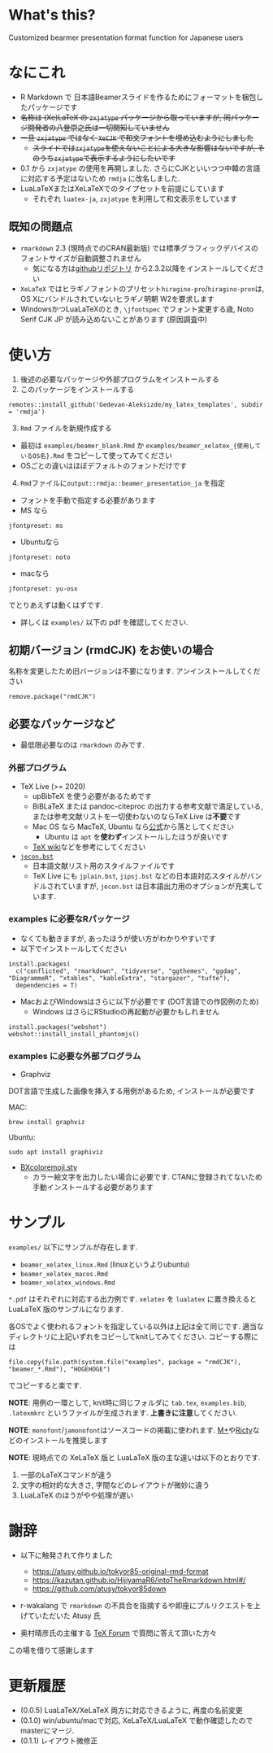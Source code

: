 # What's this?

Customized bearmer presentation format function for Japanese users

# なにこれ

* R Markdown で 日本語Beamerスライドを作るためにフォーマットを梱包したパッケージです
* ~~名称は (Xe)LaTeX の `zxjatype` パッケージから取っていますが, 同パッケージ開発者の八登崇之氏は一切関知していません~~
* ~~一旦 `zxjatype` ではなく `XeCJK` で和文フォントを埋め込むようにしました~~
  + ~~スライドでは`zxjatype`を使えないことによる大きな影響はないですが, そのうち`zxjatype`で表示するようにしたいです~~
* 0.1 から `zxjatype` の使用を再開しました. さらにCJKといいつつ中韓の言語に対応する予定はないため `rmdja` に改名しました.
* LuaLaTeXまたはXeLaTeXでのタイプセットを前提にしています
  + それぞれ `luatex-ja`, `zxjatype` を利用して和文表示をしています
  
## 既知の問題点

* `rmarkdown` 2.3 (現時点でのCRAN最新版) では標準グラフィックデバイスのフォントサイズが自動調整されません
  + 気になる方は[githubリポジトリ](https://github.com/rstudio/rmarkdown) から2.3.2以降をインストールしてください
* `XeLaTeX` ではヒラギノフォントのプリセット`hiragino-pro`/`hiragino-pron`は, OS Xにバンドルされていないヒラギノ明朝 W2を要求します
* WindowsかつLuaLaTeXのとき, `\jfontspec` でフォント変更する歳, Noto Serif CJK JP が読み込めないことがあります (原因調査中)

# 使い方

1. 後述の必要なパッケージや外部プログラムをインストールする
2. このパッケージをインストールする

```
remotes::install_github('Gedevan-Aleksizde/my_latex_templates', subdir = 'rmdja')
```

3. `Rmd` ファイルを新規作成する
  + 最初は `examples/beamer_blank.Rmd` か `examples/beamer_xelatex_{使用しているOS名}.Rmd` をコピーして使ってみてください
  + OSごとの違いはほぼデフォルトのフォントだけです
4. `Rmd`ファイルに`output::rmdja::beamer_presentation_ja` を指定
  + フォントを手動で指定する必要があります
  + MS なら 
  ```
  jfontpreset: ms
  ```
  + Ubuntuなら
  ```
  jfontpreset: noto
  ```
  + macなら
  ```
  jfontpreset: yu-osx
  ```
  でとりあえずは動くはずです.
  + 詳しくは `examples/` 以下の pdf を確認してください.

## 初期バージョン (rmdCJK) をお使いの場合

名称を変更したため旧バージョンは不要になります. アンインストールしてください

```
remove.package("rmdCJK")
```

## 必要なパッケージなど

* 最低限必要なのは `rmarkdown` のみです.

### 外部プログラム

* TeX Live (>= 2020)  
  + upBibTeX を使う必要があるためです
  + BiBLaTeX または pandoc-citeproc の出力する参考文献で満足している, または参考文献リストを一切使わないのならTeX Live は**不要**です
  + Mac OS なら MacTeX, Ubuntu なら[公式](https://www.tug.org/texlive/acquire-netinstall.html)から落としてください
    - Ubuntu は `apt` を**使わず**インストールしたほうが良いです
  + [TeX wiki](https://texwiki.texjp.org/?TeX%20Live)などを参考にしてください
* [`jecon.bst`](https://github.com/ShiroTakeda/jecon-bst) 
  + 日本語文献リスト用のスタイルファイルです
  + TeX Live にも `jplain.bst`, `jipsj.bst` などの日本語対応スタイルがバンドルされていますが, `jecon.bst` は日本語出力用のオプションが充実しています.

### examples に必要なRパッケージ

* なくても動きますが, あったほうが使い方がわかりやすいです
* 以下でインストールしてください

```
install.packages(
  c("conflicted", "rmarkdown", "tidyverse", "ggthemes", "ggdag", "DiagrammeR", "xtables", "kableExtra", "stargazer", "tufte"),
  dependencies = T)
```

* MacおよびWindowsはさらに以下が必要です (DOT言語での作図例のため)
  + Windows はさらにRStudioの再起動が必要かもしれません

```
install.packages("webshot")
webshot::install_install_phantomjs()
```

### examples に必要な外部プログラム

* Graphviz

DOT言語で生成した画像を挿入する用例があるため, インストールが必要です

MAC:

```
brew install graphviz
```

Ubuntu:

```
sudo apt install graphiviz
```

* [BXcoloremoji.sty](https://github.com/zr-tex8r/BXcoloremoji)
  + カラー絵文字を出力したい場合に必要です. CTANに登録されてないため手動インストールする必要があります

# サンプル

`examples/` 以下にサンプルが存在します.


* `beamer_xelatex_linux.Rmd` (linuxというよりubuntu)
* `beamer_xelatex_macos.Rmd`
* `beamer_xelatex_windows.Rmd`

`*.pdf` はそれぞれに対応する出力例です. `xelatex` を `lualatex` に置き換えると LuaLaTeX 版のサンプルになります.

各OSでよく使われるフォントを指定している以外は上記は全て同じです. 適当なディレクトリに上記いずれをコピーしてknitしてみてください.
コピーする際には

```
file.copy(file.path(system.file("examples", package = "rmdCJK"), "beamer_*.Rmd"), "HOGEHOGE")
```

でコピーすると楽です.

**NOTE**: 用例の一環として, knit時に同じフォルダに `tab.tex`, `examples.bib`, `.latexmkrc` というファイルが生成されます. **上書きに注意**してください.

**NOTE**: `monofont`/`jamonofont`はソースコードの掲載に使われます. [M+](http://mix-mplus-ipa.osdn.jp/)や[Ricty](https://rictyfonts.github.io/)などのインストールを推奨します

**NOTE**: 現時点での XeLaTeX 版と LuaLaTeX 版の主な違いは以下のとおりです.

1. 一部のLaTeXコマンドが違う
2. 文字の相対的な大きさ, 字間などのレイアウトが微妙に違う
3. LuaLaTeX のほうがやや処理が遅い

# 謝辞

* 以下に触発されて作りました
  + https://atusy.github.io/tokyor85-original-rmd-format
  + https://kazutan.github.io/HijiyamaR6/intoTheRmarkdown.html#/
  + https://github.com/atusy/tokyor85down

* r-wakalang で `rmarkdown` の不具合を指摘するや即座にプルリクエストを上げていただいた Atusy 氏
* 奥村晴彦氏の主催する [TeX Forum](https://oku.edu.mie-u.ac.jp/tex/) で質問に答えて頂いた方々

この場を借りて感謝します

# 更新履歴

* (0.0.5) LuaLaTeX/XeLaTeX 両方に対応できるように, 再度の名前変更
* (0.1.0) win/ubuntu/macで対応, XeLaTeX/LuaLaTeX で動作確認したのでmasterにマージ.
* (0.1.1) レイアウト微修正
